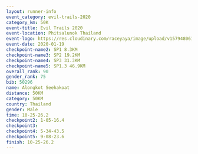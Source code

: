 ```yaml
--- 
layout: runner-info 
event_category: evil-trails-2020 
category_km: 50K 
event-title: Evil Trails 2020 
event-location: Phitsalunok Thailand 
event-logo: https://res.cloudinary.com/raceyaya/image/upload/v1579480618/logo/evil-trails_wm80bv.jpg 
event-date: 2020-01-19 
checkpoint-name2: SP1 8.3KM 
checkpoint-name3: SP2 19.2KM 
checkpoint-name4: SP3 31.3KM 
checkpoint-name5: SP1.3 46.9KM 
overall_rank: 90
gender_rank: 75
bib: 50296
name: Alongkot Seehakoat
distance: 50KM
category: 50KM
country: Thailand
gender: Male
time: 10-25-26.2
checkpoint2: 1-05-16.4
checkpoint3: 
checkpoint4: 5-34-43.5
checkpoint5: 9-08-23.6
finish: 10-25-26.2
--- 
```

